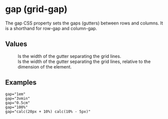 # gap (grid-gap)

The gap CSS property sets the gaps (gutters) between rows and columns. It is a shorthand for row-gap and column-gap.


## Values

<dl>
<dt><length></dt>
<dd>Is the width of the gutter separating the grid lines.</dd>

<dt><percentage></dt>
<dd>Is the width of the gutter separating the grid lines, relative to the dimension of the element.</dd>
</dl>

## Examples

```
gap="1em"
gap="3vmin"
gap="0.5cm"
gap="100%"
gap="calc(20px + 10%) calc(10% - 5px)"
```